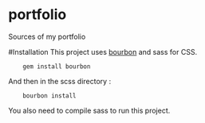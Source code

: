 # portfolio
Sources of my portfolio

#Installation
This project uses [bourbon](http://bourbon.io/) and sass for CSS.

		gem install bourbon

And then in the scss directory :

		bourbon install

You also need to compile sass to run this project.
